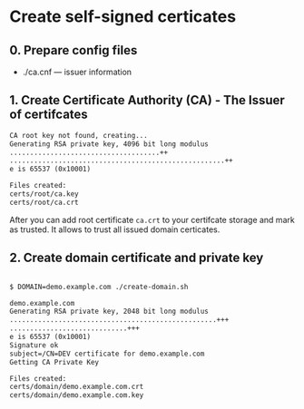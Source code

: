 # Create self-signed certicates

## 0. Prepare config files

- ./ca.cnf — issuer information

## 1. Create Certificate Authority (CA) - The Issuer of certifcates

```txt
CA root key not found, creating...
Generating RSA private key, 4096 bit long modulus
.....................................++
.....................................................++
e is 65537 (0x10001)

Files created:
certs/root/ca.key
certs/root/ca.crt
```

After you can add root certificate `ca.crt` to your certifcate storage and mark as trusted. It allows to trust all issued domain certicates.

## 2. Create domain certificate and private key

```txt

$ DOMAIN=demo.example.com ./create-domain.sh

demo.example.com
Generating RSA private key, 2048 bit long modulus
...................................................+++
.............................+++
e is 65537 (0x10001)
Signature ok
subject=/CN=DEV certificate for demo.example.com
Getting CA Private Key

Files created:
certs/domain/demo.example.com.crt
certs/domain/demo.example.com.key
```

